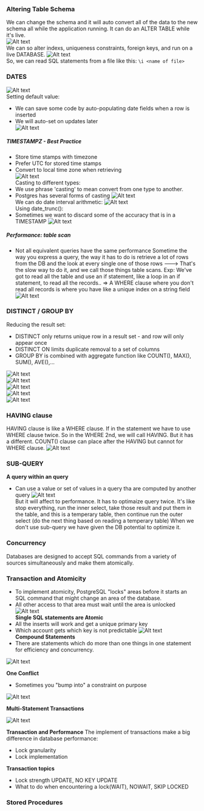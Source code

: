 ### Altering Table Schema
We can change the schema and it will auto convert all of the data to the new schema all while the application running. It can do an ALTER TABLE while it's live.  
![Alt text](img/fimage.png)  
We can so alter indexs, uniqueness constraints, foreign keys, and run on a live DATABASE.
![Alt text](img/image.png)  
So, we can read SQL statements from a file like this: `\i <name of file>`
### DATES
![Alt text](img/image-1.png)  
Setting default value:
* We can save some code by auto-populating date fields when a row is inserted  
* We will auto-set on updates later  
  ![Alt text](img/image-2.png)    
##### TIMESTAMPZ - Best Practice  
* Store time stamps with timezone  
* Prefer UTC for stored time stamps  
* Convert to local time zone when retrieving  
![Alt text](img/image-3.png)  
Casting to different types:
* We use phrase 'casting' to mean convert from  one type to another.
* Postgres has several forms of casting
![Alt text](img/image-4.png)  
We can do date interval arithmetic:
![Alt text](img/image-5.png)  
Using date_trunc():
* Sometimes we want to discard some of the accuracy that is in a TIMESTAMP
![Alt text](img/image-6.png)  
##### Performance: table scan
* Not all equivalent queries have the same performance
Sometime the way you express a query, the way it has to do is retrieve a lot of rows from the DB and the look at every single one of those rows ---> That's the slow way to do it, and we call those things table scans. Exp: We've got to read all the table and use an if statement, like a loop in an if statement, to read all the records..
=> A WHERE clause where you don't read all records is where you have like a unique index on a string field
![Alt text](img/image-7.png)  
### DISTINCT / GROUP BY
Reducing the result set:
* DISTINCT only returns unique row in a result set - and row will only appear once
* DISTINCT ON limits duplicate removal to a set of columns
* GROUP BY is combined with aggregate function like COUNT(), MAX(), SUM(), AVE(),...

![Alt text](img/image-8.png)  
![Alt text](img/image-9.png)  
![Alt text](img/image-10.png)  
![Alt text](img/image-11.png)  
![Alt text](img/image-12.png)  
### HAVING clause
HAVING clause is like a WHERE clause. If in the statement we have to use WHERE clause twice. So in the WHERE 2nd, we will call HAVING. But it has a different. COUNT() clause can place after the HAVING but cannot for WHERE clause.
![Alt text](img/image-13.png)
### SUB-QUERY
**A query within an query**
* Can use a value or set of values in a query tha are computed by another query
![Alt text](img/image-14.png)  
But it will affect to performance. It has to optimaize query twice. It's like stop everything, run the inner select, take those result and put them in the table, and this is a temperary table, then continue run the outer select (do the next thing based on reading a temperary table)
When we don't use sub-query we have given the DB potential to optimize it.  
### Concurrency
Databases are designed to accept SQL commands from a variety of sources simultaneously and make them atomically.  
### Transaction and Atomicity
* To implement atomicity, PostgreSQL "locks" areas before it starts an SQL command that might change an area of the database.
* All other access to that area must wait until the area is unlocked
![Alt text](img/image-15.png)  
**Single SQL statements are Atomic**  
* All the inserts will work and get a unique primary key
* Which account gets which key is not predictable
![Alt text](img/image-16.png)  
**Compound Statements**  
* There are statements which  do more than one things in one statement for efficiency and concurrency.  

![Alt text](image.png)

**One Conflict**
- Sometimes you "bump into" a constraint on purpose  

![Alt text](image-1.png)

**Multi-Statement Transactions**

![Alt text](image-2.png)

**Transaction and Performance**
The implement of transactions make a big difference in database performance:
- Lock granularity
- Lock implementation

**Transaction topics**
- Lock strength UPDATE, NO KEY UPDATE
- What to do when encountering a lock(WAIT), NOWAIT, SKIP LOCKED  

### Stored Procedures